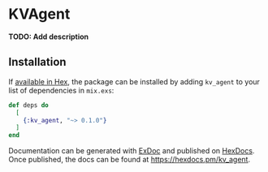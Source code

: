 # KVAgent

**TODO: Add description**

## Installation

If [available in Hex](https://hex.pm/docs/publish), the package can be installed
by adding `kv_agent` to your list of dependencies in `mix.exs`:

```elixir
def deps do
  [
    {:kv_agent, "~> 0.1.0"}
  ]
end
```

Documentation can be generated with [ExDoc](https://github.com/elixir-lang/ex_doc)
and published on [HexDocs](https://hexdocs.pm). Once published, the docs can
be found at <https://hexdocs.pm/kv_agent>.

